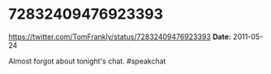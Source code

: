 # 72832409476923393
https://twitter.com/TomFrankly/status/72832409476923393
**Date:** 2011-05-24

Almost forgot about tonight's chat. #speakchat
